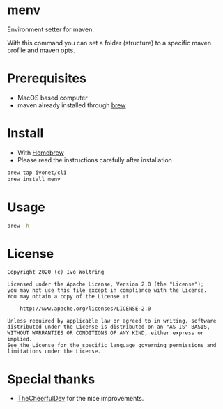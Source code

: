 # menv

Environment setter for maven.

With this command you can set a folder (structure) to a specific maven profile and maven opts.

# Prerequisites

- MacOS based computer
- maven already installed through [brew](https://brew.sh/)

# Install

- With [Homebrew](https://brew.sh)
- Please read the instructions carefully after installation

```bash
brew tap ivonet/cli
brew install menv
```

# Usage

```bash
brew -h
```

# License

    Copyright 2020 (c) Ivo Woltring

    Licensed under the Apache License, Version 2.0 (the "License");
    you may not use this file except in compliance with the License.
    You may obtain a copy of the License at

        http://www.apache.org/licenses/LICENSE-2.0

    Unless required by applicable law or agreed to in writing, software
    distributed under the License is distributed on an "AS IS" BASIS,
    WITHOUT WARRANTIES OR CONDITIONS OF ANY KIND, either express or implied.
    See the License for the specific language governing permissions and
    limitations under the License.

# Special thanks

- [TheCheerfulDev](https://github.com/TheCheerfulDev/) for the nice 
  improvements.
